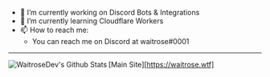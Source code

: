 - 🔭 I’m currently working on Discord Bots & Integrations
- 🌱 I’m currently learning Cloudflare Workers
- 📫 How to reach me: 
  - You can reach me on Discord at waitrose#0001

---

<img align="left" alt="WaitroseDev's Github Stats" src="https://github-readme-stats.vercel.app/api?username=WaitroseDev&show_icons=true&hide_border=true"/>

[Main Site][https://waitrose.wtf]
